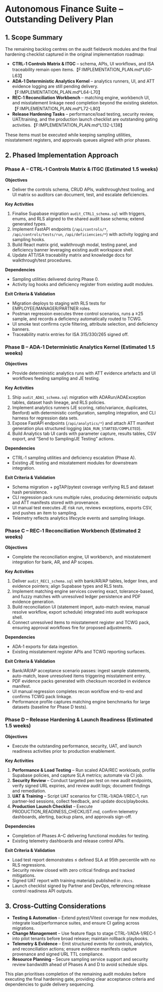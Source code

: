 # Autonomous Finance Suite – Outstanding Delivery Plan

## 1. Scope Summary
The remaining backlog centres on the audit fieldwork modules and the final hardening checklist captured in the original implementation roadmap:
- **CTRL‑1 Controls Matrix & ITGC** – schema, APIs, UI workflows, and ISA traceability remain open items.【F:IMPLEMENTATION_PLAN.md†L60-L63】
- **ADA‑1 Deterministic Analytics Kernel** – analytics runners, UI, and ATT evidence logging are still pending delivery.【F:IMPLEMENTATION_PLAN.md†L64-L70】
- **REC‑1 Reconciliation Workbench** – matching engine, workbench UI, and misstatement linkage need completion beyond the existing skeleton.【F:IMPLEMENTATION_PLAN.md†L72-L80】
- **Release Hardening Tasks** – performance/load testing, security review, UAT/training, and the production launch checklist are outstanding gating activities.【F:IMPLEMENTATION_PLAN.md†L132-L138】

These items must be executed while keeping sampling utilities, misstatement registers, and approvals queues aligned with prior phases.

## 2. Phased Implementation Approach

### Phase A – CTRL‑1 Controls Matrix & ITGC (Estimated 1.5 weeks)
**Objectives**
- Deliver the controls schema, CRUD APIs, walkthrough/test tooling, and UI matrix so auditors can document, test, and escalate deficiencies.

**Key Activities**
1. Finalise Supabase migration `audit_CTRL1_schema.sql` with triggers, enums, and RLS aligned to the shared audit base schema; extend generated types.
2. Implement FastAPI endpoints (`/api/controls/*`, `/api/controls/tests/run`, `/api/deficiencies/*`) with activity logging and sampling hooks.
3. Build React matrix grid, walkthrough modal, testing panel, and deficiency banner leveraging existing audit workspace shell.
4. Update ATT/ISA traceability matrix and knowledge docs for walkthrough/test procedures.

**Dependencies**
- Sampling utilities delivered during Phase 0.
- Activity log hooks and deficiency register from existing audit modules.

**Exit Criteria & Validation**
- Migration deploys to staging with RLS tests for EMPLOYEE/MANAGER/PARTNER roles.
- Postman regression executes three control scenarios, runs a ≥25 sample, and records a deficiency automatically routed to TCWG.
- UI smoke test confirms cycle filtering, attribute selection, and deficiency banners.
- Traceability matrix entries for ISA 315/330/265 signed off.

### Phase B – ADA‑1 Deterministic Analytics Kernel (Estimated 1.5 weeks)
**Objectives**
- Provide deterministic analytics runs with ATT evidence artefacts and UI workflows feeding sampling and JE testing.

**Key Activities**
1. Ship `audit_ADA1_schema.sql` migration with ADARun/ADAException tables, dataset hash lineage, and RLS policies.
2. Implement analytics runners (JE scoring, ratio/variance, duplicates, Benford) with deterministic configuration, sampling integration, and CLI harness for regression data sets.
3. Expose FastAPI endpoints (`/api/analytics/*`) and attach ATT manifest generation plus structured logging (`ADA_RUN_STARTED/COMPLETED`).
4. Build Analytics tab UI cards with parameter capture, results tables, CSV export, and “Send to Sampling/JE Testing” actions.

**Dependencies**
- CTRL‑1 sampling utilities and deficiency escalation (Phase A).
- Existing JE testing and misstatement modules for downstream integration.

**Exit Criteria & Validation**
- Schema migration + pgTAP/pytest coverage verifying RLS and dataset hash persistence.
- CLI regression pack runs multiple rules, producing deterministic outputs and ATT manifests stored with provenance.
- UI manual test executes JE risk run, reviews exceptions, exports CSV, and pushes an item to sampling.
- Telemetry reflects analytics lifecycle events and sampling linkage.

### Phase C – REC‑1 Reconciliation Workbench (Estimated 2 weeks)
**Objectives**
- Complete the reconciliation engine, UI workbench, and misstatement integration for bank, AR, and AP scopes.

**Key Activities**
1. Deliver `audit_REC1_schema.sql` with bank/AR/AP tables, ledger lines, and evidence pointers; align Supabase types and RLS tests.
2. Implement matching engine services covering exact, tolerance-based, and fuzzy matches with unresolved ledger persistence and PDF evidence generation.
3. Build reconciliation UI (statement import, auto-match review, manual resolve workflow, export schedule) integrated into audit workspace shell.
4. Connect unresolved items to misstatement register and TCWG pack, ensuring approval workflows fire for proposed adjustments.

**Dependencies**
- ADA‑1 exports for data ingestion.
- Existing misstatement register APIs and TCWG reporting surfaces.

**Exit Criteria & Validation**
- Bank/AR/AP acceptance scenario passes: ingest sample statements, auto-match, leave unresolved items triggering misstatement entry.
- PDF evidence packs generated with checksum recorded in evidence manifest.
- UI manual regression completes recon workflow end-to-end and confirms TCWG pack linkage.
- Performance profile captures matching engine benchmarks for large datasets (baseline for Phase D tests).

### Phase D – Release Hardening & Launch Readiness (Estimated 1.5 weeks)
**Objectives**
- Execute the outstanding performance, security, UAT, and launch readiness activities prior to production enablement.

**Key Activities**
1. **Performance & Load Testing** – Run scaled ADA/REC workloads, profile Supabase policies, and capture SLA metrics; automate via CI job.
2. **Security Review** – Conduct targeted pen test on new audit endpoints, verify signed URL expiries, and review audit logs; document findings and remediation.
3. **UAT & Training** – Script UAT scenarios for CTRL‑1/ADA‑1/REC‑1, run partner-led sessions, collect feedback, and update docs/playbooks.
4. **Production Launch Checklist** – Execute PRODUCTION_READINESS_CHECKLIST.md, confirm telemetry dashboards, alerting, backup plans, and approvals sign-off.

**Dependencies**
- Completion of Phases A–C delivering functional modules for testing.
- Existing telemetry dashboards and release control APIs.

**Exit Criteria & Validation**
- Load test report demonstrates ≤ defined SLA at 95th percentile with no RLS regressions.
- Security review closed with zero critical findings and tracked mitigations.
- Signed UAT report with training materials published in `/docs`.
- Launch checklist signed by Partner and DevOps, referencing release control readiness API outputs.

## 3. Cross-Cutting Considerations
- **Testing & Automation** – Extend pytest/Vitest coverage for new modules, integrate load/performance suites, and ensure CI gating across migrations.
- **Change Management** – Use feature flags to stage CTRL‑1/ADA‑1/REC‑1 into pilot tenants before broad release; maintain rollback playbooks.
- **Telemetry & Evidence** – Emit structured events for controls, analytics, and reconciliation actions; ensure evidence manifests capture provenance and signed URL TTL compliance.
- **Resource Planning** – Secure sampling service support and security review bandwidth ahead of Phases A and D to avoid schedule slips.

This plan prioritises completion of the remaining audit modules before executing the final hardening gate, providing clear acceptance criteria and dependencies to guide delivery sequencing.
